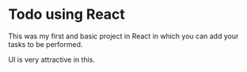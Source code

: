 # Todo using React

This was my first and basic project in React in which you can add your tasks to be performed.

UI is very attractive in this. 











































































